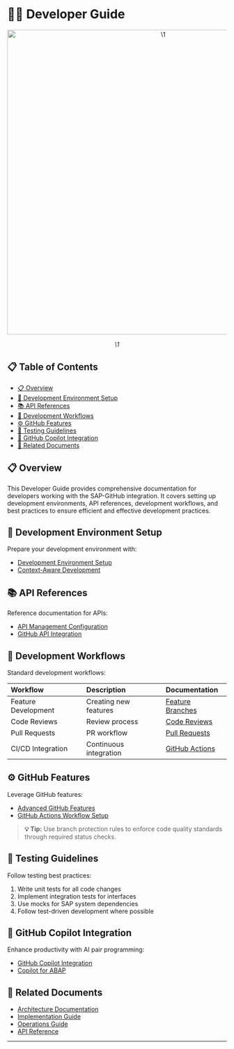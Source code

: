 # 👨‍💻 Developer Guide

<div align="center" class="svg-container">
  <!-- Using both object and img as fallback for maximum compatibility -->
  <object type="image/svg+xml" data="\1" style="width: 700px; max-width: 100%;" aria-label="\1">
    <img src="\1" alt="\1" width="700" />
  </object>
  
  *\1*
</div>

## 📋 Table of Contents

- [📋 Overview](#-overview)
- [🔧 Development Environment Setup](#-development-environment-setup)
- [📚 API References](#-api-references)
- [🔄 Development Workflows](#-development-workflows)
- [⚙️ GitHub Features](#️-github-features)
- [🧪 Testing Guidelines](#-testing-guidelines)
- [🧠 GitHub Copilot Integration](#-github-copilot-integration)
- [🔗 Related Documents](#-related-documents)

## 📋 Overview

This Developer Guide provides comprehensive documentation for developers working with the SAP-GitHub integration. It covers setting up development environments, API references, development workflows, and best practices to ensure efficient and effective development practices.

## 🔧 Development Environment Setup

Prepare your development environment with:

- [Development Environment Setup](./dev-environment-setup.md)
- [Context-Aware Development](./context-aware-development.md)

## 📚 API References

Reference documentation for APIs:

- [API Management Configuration](./api-management/configuration.md)
- [GitHub API Integration](./github/actions-workflow-setup.md)

## 🔄 Development Workflows

Standard development workflows:

| Workflow | Description | Documentation |
|:---------|:------------|:--------------|
| Feature Development | Creating new features | [Feature Branches](../2-implementation-guide/tutorials/development/feature-branches.md) |
| Code Reviews | Review process | [Code Reviews](../2-implementation-guide/tutorials/development/code-reviews.md) |
| Pull Requests | PR workflow | [Pull Requests](../2-implementation-guide/tutorials/development/pull-requests.md) |
| CI/CD Integration | Continuous integration | [GitHub Actions](../2-implementation-guide/github-setup/workflow-guide.md) |

## ⚙️ GitHub Features

Leverage GitHub features:

- [Advanced GitHub Features](./advanced-github-features.md)
- [GitHub Actions Workflow Setup](./github/actions-workflow-setup.md)

> **💡 Tip:** Use branch protection rules to enforce code quality standards through required status checks.

## 🧪 Testing Guidelines

Follow testing best practices:

1. Write unit tests for all code changes
2. Implement integration tests for interfaces
3. Use mocks for SAP system dependencies
4. Follow test-driven development where possible

## 🧠 GitHub Copilot Integration

Enhance productivity with AI pair programming:

- [GitHub Copilot Integration](./github-copilot-integration.md)
- [Copilot for ABAP](./copilot-for-abap.md)

## 🔗 Related Documents

- [Architecture Documentation](../1-architecture/README.md)
- [Implementation Guide](../2-implementation-guide/README.md)
- [Operations Guide](../4-operations-guide/README.md)
- [API Reference](../5-reference/api-reference/index.md)

---


